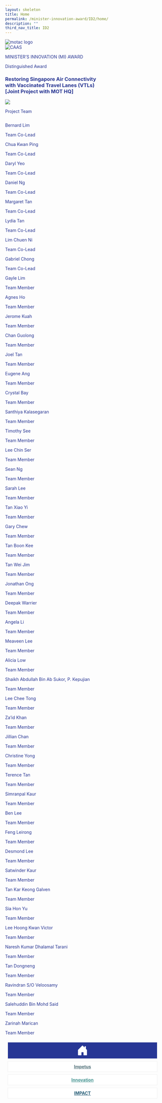 ```yaml
---
layout: skeleton
title: Home
permalink: /minister-innovation-award/ID2/home/
description: ""
third_nav_title: ID2
---
```

<style type="text/css">
  .text-pri {
    color: #273592;
  }

  .nav-tabs {
    border-bottom: none !important;
    overflow: hidden !important;
  }

  .nav-link {
    margin: 8px !important;
    border-radius: 0px !important;
    font-weight: 700 !important;
    padding: 0.5rem 2.8rem !important;
  }

  .link-home {
    border: 1px solid #eee !important;
    color: #fff !important;
    background: rgb(39, 54, 149) !important;
    display: flex;
    justify-content: center;
    align-items: center;
  }

  .link-project {
    border: 1px solid #eee !important;
    color: rgb(83, 114, 122) !important;
    background-color: #fff !important;
    display: flex;
    justify-content: center;
    align-items: center;
  }

  .link-project.active {
    border: none !important;
    color: #fff !important;
    background: rgb(41, 115, 144) !important;
  }

  .link-solution {
    border: 1px solid #eee !important;
    color: rgb(69, 148, 145) !important;
    background-color: #fff !important;
    display: flex;
    justify-content: center;
    align-items: center;
  }

  .link-solution.active {
    border: none !important;
    color: #fff !important;
    background: rgb(34, 155, 189) !important;
  }

  .link-impact {
    border: 1px solid #eee !important;
    color: rgb(41, 95, 120) !important;
    background-color: #fff !important;
    display: flex;
    justify-content: center;
    align-items: center;
  }

  .link-impact.active {
    border: none !important;
    color: #fff !important;
    background: rgb(10, 91, 142) !important;
  }
</style>
<div class="container py-5 text-pri card-bg my-5">
  <div class="row">
    <div class="col-sm-12 pt-4 pb-3 text-center">
      <img src="/images/Logos/MOTAC_header.png" alt="motac logo" class="img-fluid" />
    </div>
  </div>
  <div class="row border border-info">
    <div class="col-sm-4 py-3 text-center d-flex flex-column align-items-center justify-content-center">
      <img src="/images/Logos/CAAS.png" class="img-fluid" alt="CAAS" />
    </div>
    <div class="col-sm-8 py-3 text-center bg-primary d-flex justify-content-center flex-column aligin-items-center">
      <p class="mb-1 text-light font-weight-bold raleway-font"> MINISTER’S INNOVATION (MI) AWARD </p>
      <p class="mb-0 distinguished-award">Distinguished Award</p>
    </div>
  </div>
  <div class="row">
    <div class="col-12 py-3">
      <h3 class="text-center font-weight-bold"> Restoring Singapore Air Connectivity <br /> with Vaccinated Travel Lanes (VTLs) <br /> [Joint Project with MOT HQ] </h3>
    </div>
    <div class="col-sm-8 mx-auto text-center py-3">
      <img src="/images/MI/ID2/CAAS_VTL_Project Photo 2.jpg" class="img-fluid border my-5" />
    </div>
  </div>
  <div class="row">
    <div class="col-sm-12 text-center py-2 my-2 bg-heading">
      <p class="mb-0 h3 font-weight-bold text-uppercase text-light">Project Team​</p>
    </div>
    <div class="col-sm-6 text-center mx-auto py-3">
      <img src="/images/MI/ID2/CAAS_VTL Team Photo.png" class="img-fluid border border-5 border-secondary" alt="" />
    </div>
    <div class="col-sm-11 mx-auto my-3">
      <div class="row py-5">
        <div class="col-sm-6 mb-5">
          <div class="row">
            <div class="col-sm-6">
              <p class="mb-2  text-pri font-weight-bold"> Bernard Lim </p>
            </div>
            <div class="col-sm-6">
              <p class="mb-2  text-pri font-weight-bold"> Team Co-Lead </p>
            </div>
          </div>
          <div class="row">
            <div class="col-sm-6">
              <p class="mb-2  text-pri font-weight-bold"> Chua Kwan Ping </p>
            </div>
            <div class="col-sm-6">
              <p class="mb-2  text-pri font-weight-bold"> Team Co-Lead </p>
            </div>
          </div>
          <div class="row">
            <div class="col-sm-6">
              <p class="mb-2  text-pri font-weight-bold"> Daryl Yeo </p>
            </div>
            <div class="col-sm-6">
              <p class="mb-2  text-pri font-weight-bold"> Team Co-Lead </p>
            </div>
          </div>
          <div class="row">
            <div class="col-sm-6">
              <p class="mb-2  text-pri font-weight-bold"> Daniel Ng </p>
            </div>
            <div class="col-sm-6">
              <p class="mb-2  text-pri font-weight-bold"> Team Co-Lead </p>
            </div>
          </div>
          <div class="row">
            <div class="col-sm-6">
              <p class="mb-2  text-pri font-weight-bold"> Margaret Tan </p>
            </div>
            <div class="col-sm-6">
              <p class="mb-2  text-pri font-weight-bold"> Team Co-Lead </p>
            </div>
          </div>
          <div class="row">
            <div class="col-sm-6">
              <p class="mb-2  text-pri font-weight-bold"> Lydia Tan </p>
            </div>
            <div class="col-sm-6">
              <p class="mb-2  text-pri font-weight-bold"> Team Co-Lead </p>
            </div>
          </div>
          <div class="row">
            <div class="col-sm-6">
              <p class="mb-2  text-pri font-weight-bold"> Lim Chuen Ni </p>
            </div>
            <div class="col-sm-6">
              <p class="mb-2  text-pri font-weight-bold"> Team Co-Lead </p>
            </div>
          </div>
          <div class="row">
            <div class="col-sm-6">
              <p class="mb-2  text-pri font-weight-bold"> Gabriel Chong </p>
            </div>
            <div class="col-sm-6">
              <p class="mb-2  text-pri font-weight-bold"> Team Co-Lead </p>
            </div>
          </div>
          <div class="row">
            <div class="col-sm-6">
              <p class="mb-2  text-pri font-weight-bold"> Gayle Lim </p>
            </div>
            <div class="col-sm-6">
              <p class="mb-2  text-pri font-weight-bold"> Team Member </p>
            </div>
          </div>
          <div class="row">
            <div class="col-sm-6">
              <p class="mb-2  text-pri font-weight-bold"> Agnes Ho </p>
            </div>
            <div class="col-sm-6">
              <p class="mb-2  text-pri font-weight-bold"> Team Member </p>
            </div>
          </div>
          <div class="row">
            <div class="col-sm-6">
              <p class="mb-2  text-pri font-weight-bold"> Jerome Kuah </p>
            </div>
            <div class="col-sm-6">
              <p class="mb-2  text-pri font-weight-bold"> Team Member </p>
            </div>
          </div>
          <div class="row">
            <div class="col-sm-6">
              <p class="mb-2  text-pri font-weight-bold"> Chan Guolong </p>
            </div>
            <div class="col-sm-6">
              <p class="mb-2  text-pri font-weight-bold"> Team Member </p>
            </div>
          </div>
          <div class="row">
            <div class="col-sm-6">
              <p class="mb-2  text-pri font-weight-bold"> Joel Tan </p>
            </div>
            <div class="col-sm-6">
              <p class="mb-2  text-pri font-weight-bold"> Team Member </p>
            </div>
          </div>
          <div class="row">
            <div class="col-sm-6">
              <p class="mb-2  text-pri font-weight-bold"> Eugene Ang </p>
            </div>
            <div class="col-sm-6">
              <p class="mb-2  text-pri font-weight-bold"> Team Member </p>
            </div>
          </div>
          <div class="row">
            <div class="col-sm-6">
              <p class="mb-2  text-pri font-weight-bold"> Crystal Bay </p>
            </div>
            <div class="col-sm-6">
              <p class="mb-2  text-pri font-weight-bold"> Team Member </p>
            </div>
          </div>
          <div class="row">
            <div class="col-sm-6">
              <p class="mb-2  text-pri font-weight-bold"> Santhiya Kalasegaran </p>
            </div>
            <div class="col-sm-6">
              <p class="mb-2  text-pri font-weight-bold"> Team Member </p>
            </div>
          </div>
          <div class="row">
            <div class="col-sm-6">
              <p class="mb-2  text-pri font-weight-bold"> Timothy See </p>
            </div>
            <div class="col-sm-6">
              <p class="mb-2  text-pri font-weight-bold"> Team Member </p>
            </div>
          </div>
          <div class="row">
            <div class="col-sm-6">
              <p class="mb-2  text-pri font-weight-bold"> Lee Chin Ser </p>
            </div>
            <div class="col-sm-6">
              <p class="mb-2  text-pri font-weight-bold"> Team Member </p>
            </div>
          </div>
          <div class="row">
            <div class="col-sm-6">
              <p class="mb-2  text-pri font-weight-bold"> Sean Ng </p>
            </div>
            <div class="col-sm-6">
              <p class="mb-2  text-pri font-weight-bold"> Team Member </p>
            </div>
          </div>
          <div class="row">
            <div class="col-sm-6">
              <p class="mb-2  text-pri font-weight-bold"> Sarah Lee </p>
            </div>
            <div class="col-sm-6">
              <p class="mb-2 fs-5 text-pri font-weight-bold"> Team Member </p>
            </div>
          </div>
          <div class="row">
            <div class="col-sm-6">
              <p class="mb-2 fs-5 text-pri font-weight-bold"> Tan Xiao Yi </p>
            </div>
            <div class="col-sm-6">
              <p class="mb-2 fs-5 text-pri font-weight-bold"> Team Member </p>
            </div>
          </div>
          <div class="row">
            <div class="col-sm-6">
              <p class="mb-2 fs-5 text-pri font-weight-bold"> Gary Chew </p>
            </div>
            <div class="col-sm-6">
              <p class="mb-2 fs-5 text-pri font-weight-bold"> Team Member </p>
            </div>
          </div>
          <div class="row">
            <div class="col-sm-6">
              <p class="mb-2 fs-5 text-pri font-weight-bold"> Tan Boon Kee </p>
            </div>
            <div class="col-sm-6">
              <p class="mb-2 fs-5 text-pri font-weight-bold"> Team Member </p>
            </div>
          </div>
          <div class="row">
            <div class="col-sm-6">
              <p class="mb-2 fs-5 text-pri font-weight-bold"> Tan Wei Jim </p>
            </div>
            <div class="col-sm-6">
              <p class="mb-2 fs-5 text-pri font-weight-bold"> Team Member </p>
            </div>
          </div>
        </div>
        <div class="col-sm-6 mb-5">
          <div class="row">
            <div class="col-sm-6">
              <p class="mb-2  text-pri font-weight-bold"> Jonathan Ong </p>
            </div>
            <div class="col-sm-6">
              <p class="mb-2  text-pri font-weight-bold"> Team Member </p>
            </div>
          </div>
          <div class="row">
            <div class="col-sm-6">
              <p class="mb-2  text-pri font-weight-bold"> Deepak Warrier </p>
            </div>
            <div class="col-sm-6">
              <p class="mb-2  text-pri font-weight-bold"> Team Member </p>
            </div>
          </div>
          <div class="row">
            <div class="col-sm-6">
              <p class="mb-2  text-pri font-weight-bold"> Angela Li </p>
            </div>
            <div class="col-sm-6">
              <p class="mb-2  text-pri font-weight-bold"> Team Member </p>
            </div>
          </div>
          <div class="row">
            <div class="col-sm-6">
              <p class="mb-2  text-pri font-weight-bold"> Meaveen Lee </p>
            </div>
            <div class="col-sm-6">
              <p class="mb-2  text-pri font-weight-bold"> Team Member </p>
            </div>
          </div>
          <div class="row">
            <div class="col-sm-6">
              <p class="mb-2  text-pri font-weight-bold"> Alicia Low </p>
            </div>
            <div class="col-sm-6">
              <p class="mb-2  text-pri font-weight-bold"> Team Member </p>
            </div>
          </div>
          <div class="row">
            <div class="col-sm-6">
              <p class="mb-2  text-pri font-weight-bold"> Shaikh Abdullah Bin Ab Sukor, P. Kepujian </p>
            </div>
            <div class="col-sm-6">
              <p class="mb-2  text-pri font-weight-bold"> Team Member </p>
            </div>
          </div>
          <div class="row">
            <div class="col-sm-6">
              <p class="mb-2  text-pri font-weight-bold"> Lee Chee Tong </p>
            </div>
            <div class="col-sm-6">
              <p class="mb-2  text-pri font-weight-bold"> Team Member </p>
            </div>
          </div>
          <div class="row">
            <div class="col-sm-6">
              <p class="mb-2  text-pri font-weight-bold"> Za’id Khan </p>
            </div>
            <div class="col-sm-6">
              <p class="mb-2  text-pri font-weight-bold"> Team Member </p>
            </div>
          </div>
          <div class="row">
            <div class="col-sm-6">
              <p class="mb-2  text-pri font-weight-bold"> Jillian Chan </p>
            </div>
            <div class="col-sm-6">
              <p class="mb-2  text-pri font-weight-bold"> Team Member </p>
            </div>
          </div>
          <div class="row">
            <div class="col-sm-6">
              <p class="mb-2  text-pri font-weight-bold"> Christine Yong </p>
            </div>
            <div class="col-sm-6">
              <p class="mb-2  text-pri font-weight-bold"> Team Member </p>
            </div>
          </div>
          <div class="row">
            <div class="col-sm-6">
              <p class="mb-2  text-pri font-weight-bold"> Terence Tan </p>
            </div>
            <div class="col-sm-6">
              <p class="mb-2  text-pri font-weight-bold"> Team Member </p>
            </div>
          </div>
          <div class="row">
            <div class="col-sm-6">
              <p class="mb-2  text-pri font-weight-bold"> Simranpal Kaur </p>
            </div>
            <div class="col-sm-6">
              <p class="mb-2  text-pri font-weight-bold"> Team Member </p>
            </div>
          </div>
          <div class="row">
            <div class="col-sm-6">
              <p class="mb-2  text-pri font-weight-bold"> Ben Lee </p>
            </div>
            <div class="col-sm-6">
              <p class="mb-2  text-pri font-weight-bold"> Team Member </p>
            </div>
          </div>
          <div class="row">
            <div class="col-sm-6">
              <p class="mb-2  text-pri font-weight-bold"> Feng Leirong </p>
            </div>
            <div class="col-sm-6">
              <p class="mb-2  text-pri font-weight-bold"> Team Member </p>
            </div>
          </div>
          <div class="row">
            <div class="col-sm-6">
              <p class="mb-2  text-pri font-weight-bold"> Desmond Lee </p>
            </div>
            <div class="col-sm-6">
              <p class="mb-2  text-pri font-weight-bold"> Team Member </p>
            </div>
          </div>
          <div class="row">
            <div class="col-sm-6">
              <p class="mb-2  text-pri font-weight-bold"> Satwinder Kaur </p>
            </div>
            <div class="col-sm-6">
              <p class="mb-2  text-pri font-weight-bold"> Team Member </p>
            </div>
          </div>
          <div class="row">
            <div class="col-sm-6">
              <p class="mb-2  text-pri font-weight-bold"> Tan Kar Keong Galven </p>
            </div>
            <div class="col-sm-6">
              <p class="mb-2  text-pri font-weight-bold"> Team Member </p>
            </div>
          </div>
          <div class="row">
            <div class="col-sm-6">
              <p class="mb-2  text-pri font-weight-bold"> Sia Hon Yu </p>
            </div>
            <div class="col-sm-6">
              <p class="mb-2  text-pri font-weight-bold"> Team Member </p>
            </div>
          </div>
          <div class="row">
            <div class="col-sm-6">
              <p class="mb-2  text-pri font-weight-bold"> Lee Hoong Kwan Victor </p>
            </div>
            <div class="col-sm-6">
              <p class="mb-2  text-pri font-weight-bold"> Team Member </p>
            </div>
          </div>
          <div class="row">
            <div class="col-sm-6">
              <p class="mb-2  text-pri font-weight-bold"> Naresh Kumar Dhalamal Tarani </p>
            </div>
            <div class="col-sm-6">
              <p class="mb-2  text-pri font-weight-bold"> Team Member </p>
            </div>
          </div>
          <div class="row">
            <div class="col-sm-6">
              <p class="mb-2  text-pri font-weight-bold"> Tan Dongneng </p>
            </div>
            <div class="col-sm-6">
              <p class="mb-2  text-pri font-weight-bold"> Team Member </p>
            </div>
          </div>
          <div class="row">
            <div class="col-sm-6">
              <p class="mb-2  text-pri font-weight-bold"> Ravindran S/O Veloosamy </p>
            </div>
            <div class="col-sm-6">
              <p class="mb-2  text-pri font-weight-bold"> Team Member </p>
            </div>
          </div>
          <div class="row">
            <div class="col-sm-6">
              <p class="mb-2  text-pri font-weight-bold"> Salehuddin Bin Mohd Said </p>
            </div>
            <div class="col-sm-6">
              <p class="mb-2  text-pri font-weight-bold"> Team Member </p>
            </div>
          </div>
          <div class="row">
            <div class="col-sm-6">
              <p class="mb-2  text-pri font-weight-bold"> Zarinah Marican </p>
            </div>
            <div class="col-sm-6">
              <p class="mb-2  text-pri font-weight-bold"> Team Member </p>
            </div>
          </div>
        </div>
      </div>
    </div>
  </div>
  <nav>
    <div class="nav nav-tabs nav-fill" id="nav-tab" role="tablist">
      <a class="nav-link active text-uppercase link-home text-decoration-none" id="nav-home-tab" href="/minister-innovation-award/ID1/home/">
        <svg xmlns="http://www.w3.org/2000/svg" width="36" height="36" fill="currentColor" class="bi bi-house-door-fill" viewBox="0 0 16 16">
          <path d="M6.5 14.5v-3.505c0-.245.25-.495.5-.495h2c.25 0 .5.25.5.5v3.5a.5.5 0 0 0 .5.5h4a.5.5 0 0 0 .5-.5v-7a.5.5 0 0 0-.146-.354L13 5.793V2.5a.5.5 0 0 0-.5-.5h-1a.5.5 0 0 0-.5.5v1.293L8.354 1.146a.5.5 0 0 0-.708 0l-6 6A.5.5 0 0 0 1.5 7.5v7a.5.5 0 0 0 .5.5h4a.5.5 0 0 0 .5-.5Z" />
        </svg>
      </a>
      <a class="nav-link link-project text-decoration-none" id="nav-project-tab" href="/minister-innovation-award/ID1/impetus/"> Impetus </a>
      <a class="nav-link link-solution text-decoration-none" id="nav-solution-tab" href="/minister-innovation-award/ID1/innovation/"> Innovation</a>
      <a class="nav-link link-impact text-decoration-none" id="nav-impact-tab" href="/minister-innovation-award/ID1/impact/"> IMPACT​</a>
    </div>
  </nav>
</div>